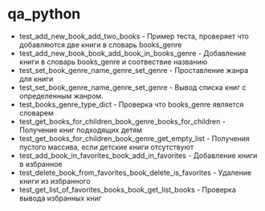 # qa_python

- test_add_new_book_add_two_books - Пример теста, проверяет что добавляются две книги в словарь books_genre
- test_add_new_book_book_add_book_in_books_genre - Добавление книги в словарь books_genre и соотвествие названию
- test_set_book_genre_name_genre_set_genre - Проставление жанра для книги
- test_set_book_genre_name_genre_set_genre - Вывод списка книг с определенным жанром. 
- test_books_genre_type_dict - Проверка что books_genre является словарем
- test_get_books_for_children_book_genre_books_for_children - Получение книг подходящих детям
- test_get_books_for_children_book_genre_get_empty_list - Получения пустого массива, если детские книги отсутствуют
- test_add_book_in_favorites_book_add_in_favorites - Добавление книги в избранное 
- test_delete_book_from_favorites_book_delete_is_favorites - Удаление книги из избранного
- test_get_list_of_favorites_books_book_get_list_books - Проверка вывода избранных книг